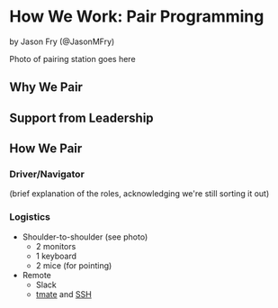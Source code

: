 # How We Work: Pair Programming

by Jason Fry (@JasonMFry)

Photo of pairing station goes here

## Why We Pair

## Support from Leadership

## How We Pair

### Driver/Navigator

(brief explanation of the roles, acknowledging we're still sorting it out)

### Logistics

- Shoulder-to-shoulder (see photo)
  - 2 monitors
  - 1 keyboard
  - 2 mice (for pointing)
- Remote
  - Slack
  - [tmate][] and [SSH][]

[SSH]: https://www.ssh.com/ssh/
[tmate]: https://tmate.io
